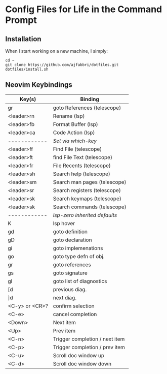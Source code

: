# Config Files for Life in the Command Prompt

## Installation

When I start working on a new machine, I simply:
```
cd ~
git clone https://github.com/ajfabbri/dotfiles.git
dotfiles/install.sh
```

## Neovim Keybindings

| Key(s)     | Binding         |
| ---------- | --------------- |
| gr | goto References (telescope) |
| \<leader\>rn | Rename (lsp) |
| \<leader\>fb | Format Buffer (lsp) |
| \<leader\>ca | Code Action (lsp) |
| ------------ | *Set via which-key* |
| \<leader\>ff | Find File (telescope) |
| \<leader\>ft | find File Text (telescope) |
| \<leader\>fr | File Recents (telescope) |
| \<leader\>sh | Search help (telescope) |
| \<leader\>sm | Search man pages (telescope) |
| \<leader\>sr | Search registers (telescope) |
| \<leader\>sk | Search keymaps (telescope) |
| \<leader\>sk | Search commands (telescope) |
| ------------ | *lsp-zero inherited defaults* |
| K          | lsp hover |
| gd         | goto definition |
| gD         | goto declaration |
| gi         | goto implemenations |
| go         | goto type defn of obj. |
| gr         | goto references |
| gs         | goto signature |
| gl         | goto list of diagnostics |
| [d         | previous diag. |
| ]d         | next diag. |
| \<C-y\> or \<CR\>?  | confirm selection |
| \<C-e\>     | cancel completion |
| \<Down\>     | Next item |
| \<Up\>     | Prev item |
| \<C-n\>     | Trigger completion / next item |
| \<C-p\>     | Trigger completion / prev item |
| \<C-u\>     | Scroll doc window up|
| \<C-d\>     | Scroll doc window down|
